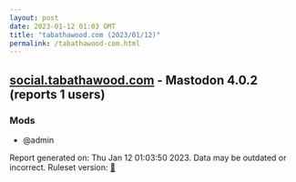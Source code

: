 ```yaml
---
layout: post
date: 2023-01-12 01:03 GMT
title: "tabathawood.com (2023/01/12)"
permalink: /tabathawood-com.html
---
```



## [social.tabathawood.com](https://social.tabathawood.com) - Mastodon 4.0.2 (reports 1 users)

### Mods
 * @admin

Report generated on: Thu Jan 12 01:03:50 2023. Data may be outdated or incorrect.
Ruleset version: [🧁](/version-cupcake)
